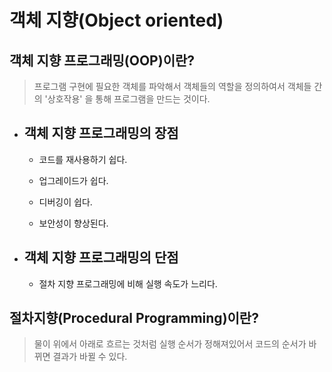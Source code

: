 # 객체 지향(Object oriented)

## 객체 지향 프로그래밍(OOP)이란?

> 프로그램 구현에 필요한 객체를 파악해서 객체들의 역할을 정의하여서 객체들 간의 '상호작용' 을 통해 프로그램을 만드는 것이다.

- ## 객체 지향 프로그래밍의 장점

  - 코드를 재사용하기 쉽다.

  - 업그레이드가 쉽다.

  - 디버깅이 쉽다.

  - 보안성이 향상된다.

- ## 객체 지향 프로그래밍의 단점

  - 절차 지향 프로그래밍에 비해 실행 속도가 느리다.

## 절차지향(Procedural Programming)이란?

> 물이 위에서 아래로 흐르는 것처럼 실행 순서가 정해져있어서 코드의 순서가 바뀌면 결과가 바뀔 수 있다.
